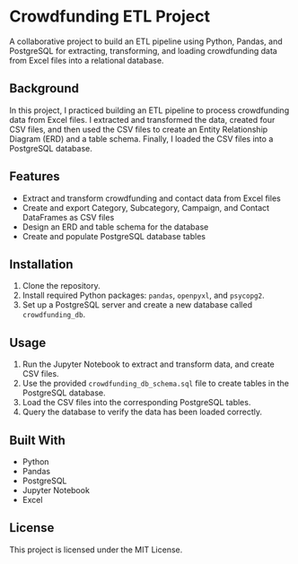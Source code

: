 # Crowdfunding ETL Project

A collaborative project to build an ETL pipeline using Python, Pandas, and PostgreSQL for extracting, transforming, and loading crowdfunding data from Excel files into a relational database.

## Background

In this project, I practiced building an ETL pipeline to process crowdfunding data from Excel files. I extracted and transformed the data, created four CSV files, and then used the CSV files to create an Entity Relationship Diagram (ERD) and a table schema. Finally, I loaded the CSV files into a PostgreSQL database.

## Features

- Extract and transform crowdfunding and contact data from Excel files
- Create and export Category, Subcategory, Campaign, and Contact DataFrames as CSV files
- Design an ERD and table schema for the database
- Create and populate PostgreSQL database tables

## Installation

1. Clone the repository.
2. Install required Python packages: `pandas`, `openpyxl`, and `psycopg2`.
3. Set up a PostgreSQL server and create a new database called `crowdfunding_db`.

## Usage

1. Run the Jupyter Notebook to extract and transform data, and create CSV files.
2. Use the provided `crowdfunding_db_schema.sql` file to create tables in the PostgreSQL database.
3. Load the CSV files into the corresponding PostgreSQL tables.
4. Query the database to verify the data has been loaded correctly.

## Built With

- Python
- Pandas
- PostgreSQL
- Jupyter Notebook
- Excel

## License

This project is licensed under the MIT License.
